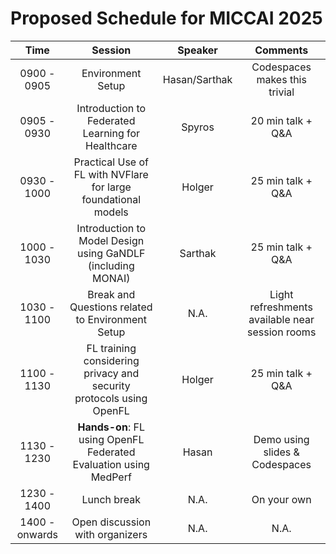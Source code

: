 # Proposed Schedule for MICCAI 2025

|    **Time**    |                             **Session**                            |   **Speaker**   |                   **Comments**                   |
|:--------------:|:------------------------------------------------------------------:|:---------------:|:------------------------------------------------:|
|   0900 - 0905  |                          Environment Setup                         |  Hasan/Sarthak  |           Codespaces makes this trivial          |
|   0905 - 0930  |          Introduction to Federated Learning for Healthcare         |      Spyros     |                 20 min talk + Q&A                |
|   0930 - 1000  |  Practical Use of FL with NVFlare for large foundational models    |      Holger     |                 25 min talk + Q&A                |
|   1000 - 1030  |     Introduction to Model Design using GaNDLF (including MONAI)    |     Sarthak     |                 25 min talk + Q&A                |
|   1030 - 1100  |          Break and Questions related to Environment Setup          |       N.A.      | Light refreshments available  near session rooms |
|   1100 - 1130  |FL training considering privacy and security protocols using OpenFL |      Holger     |                 25 min talk + Q&A                |
|   1130 - 1230  |  **Hands-on**: FL using OpenFL Federated Evaluation using MedPerf  |      Hasan      |          Demo using slides & Codespaces          |
|   1230 - 1400  |                             Lunch break                            |       N.A.      |                    On your own                   |
| 1400 - onwards |                   Open discussion with organizers                  |       N.A.      |                       N.A.                       |
